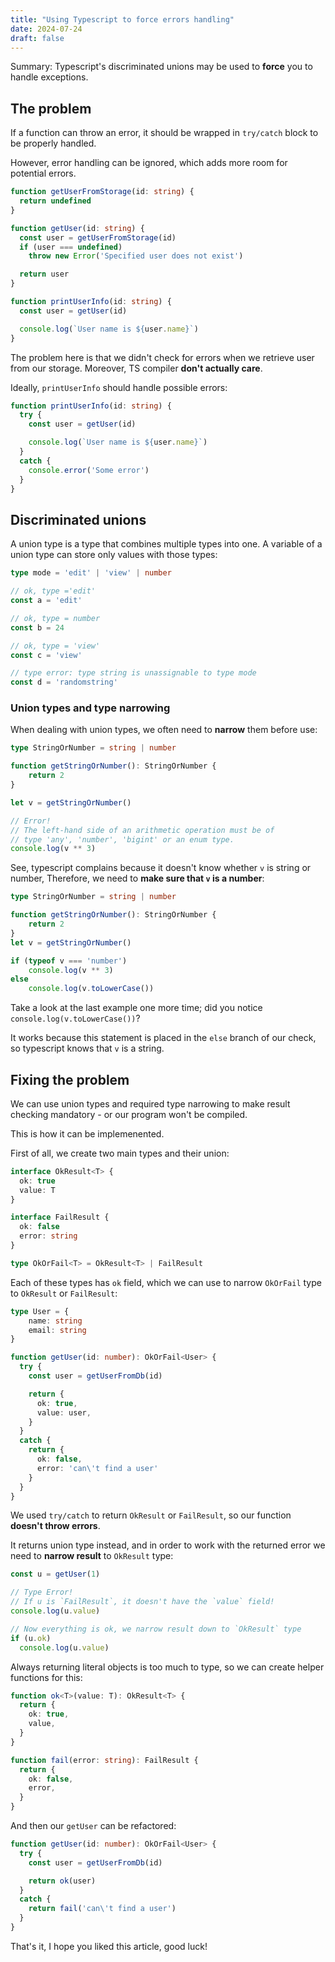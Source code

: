 ```yaml
---
title: "Using Typescript to force errors handling"
date: 2024-07-24
draft: false
---
```


<div class="note shadow">

Summary: Typescript's discriminated unions may be
used to **force** you to handle exceptions.
</div>

## The problem

If a function can throw an error, it should be
wrapped in `try/catch` block to be properly
handled.

However, error handling  can be
ignored, which adds more room for potential errors. 

```ts
function getUserFromStorage(id: string) {
  return undefined
}

function getUser(id: string) {
  const user = getUserFromStorage(id)
  if (user === undefined)
    throw new Error('Specified user does not exist')

  return user
}

function printUserInfo(id: string) {
  const user = getUser(id)

  console.log(`User name is ${user.name}`)
}
```

The problem here is that we didn't check for errors
when we retrieve user from our storage.
Moreover, TS compiler **don't actually care**.

Ideally, `printUserInfo` should handle possible errors:

```ts
function printUserInfo(id: string) {
  try {
    const user = getUser(id)

    console.log(`User name is ${user.name}`)
  }
  catch {
    console.error('Some error')
  }
}
```
<div class="fb bg-black">
<div class="container">

## Discriminated unions

A union type is a type that combines multiple types into one.
A variable of a union type can store only values with those types:

```ts
type mode = 'edit' | 'view' | number

// ok, type ='edit'
const a = 'edit'

// ok, type = number
const b = 24

// ok, type = 'view'
const c = 'view'

// type error: type string is unassignable to type mode
const d = 'randomstring'
```

### Union types and type narrowing

When dealing with union types, we often need to **narrow** them before use:

```ts
type StringOrNumber = string | number

function getStringOrNumber(): StringOrNumber {
    return 2
}

let v = getStringOrNumber()

// Error!
// The left-hand side of an arithmetic operation must be of 
// type 'any', 'number', 'bigint' or an enum type.
console.log(v ** 3)
```

See, typescript complains because it doesn't know whether `v` is string or number,
Therefore, we need to **make sure that `v` is a number**:

```ts
type StringOrNumber = string | number

function getStringOrNumber(): StringOrNumber {
    return 2
}
let v = getStringOrNumber()

if (typeof v === 'number')
    console.log(v ** 3)
else
    console.log(v.toLowerCase())
```

Take a look at the last example one more time; did you notice ```console.log(v.toLowerCase())```?

It works because this statement is placed in the `else` branch of our check,
so typescript knows that `v` is a string.
</div>
</div>
 

## Fixing the problem

We can use union types and required type narrowing
to make result checking mandatory - or our program won't be compiled.

This is how it can be implemenented.

First of all, we create two main types and their union:

```ts
interface OkResult<T> {
  ok: true
  value: T
}

interface FailResult {
  ok: false
  error: string
}

type OkOrFail<T> = OkResult<T> | FailResult
```

Each of these types has `ok` field, which we can use to narrow `OkOrFail` type
to `OkResult` or `FailResult`:

```ts
type User = {
    name: string
    email: string
}

function getUser(id: number): OkOrFail<User> {
  try {
    const user = getUserFromDb(id)

    return {
      ok: true,
      value: user,
    }
  }
  catch {
    return {
      ok: false,
      error: 'can\'t find a user'
    }
  }
}
```

We used `try/catch` to return `OkResult` or `FailResult`, so our function
**doesn't throw errors**.

It returns union type instead, and in order to
work with the returned error we need to **narrow result** to `OkResult` type:

```ts
const u = getUser(1)

// Type Error!
// If u is `FailResult`, it doesn't have the `value` field!
console.log(u.value)

// Now everything is ok, we narrow result down to `OkResult` type
if (u.ok)
  console.log(u.value)
```

Always returning literal objects is too much to type, so we can create
helper functions for this:

```ts
function ok<T>(value: T): OkResult<T> {
  return {
    ok: true,
    value,
  }
}

function fail(error: string): FailResult {
  return {
    ok: false,
    error,
  }
}
```

And then our `getUser` can be refactored:

```ts
function getUser(id: number): OkOrFail<User> {
  try {
    const user = getUserFromDb(id)

    return ok(user)
  }
  catch {
    return fail('can\'t find a user')
  }
}
```

That's it, I hope you liked this article, good luck!
